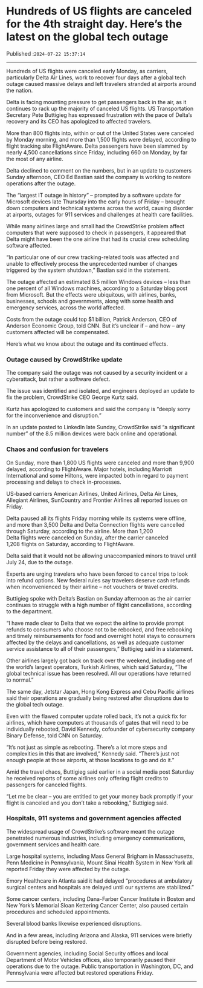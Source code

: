 # Hundreds of US flights are canceled for the 4th straight day. Here’s the latest on the global tech outage

Published :`2024-07-22 15:37:14`

---

Hundreds of US flights were canceled early Monday, as carriers, particularly Delta Air Lines, work to recover four days after a global tech outage caused massive delays and left travelers stranded at airports around the nation.

Delta is facing mounting pressure to get passengers back in the air, as it continues to rack up the majority of canceled US flights. US Transportation Secretary Pete Buttigieg has expressed frustration with the pace of Delta’s recovery and its CEO has apologized to affected travelers.

More than 800 flights into, within or out of the United States were canceled by Monday morning, and more than 1,500 flights were delayed, according to flight tracking site FlightAware. Delta passengers have been slammed by nearly 4,500 cancellations since Friday, including 660 on Monday, by far the most of any airline.

Delta declined to comment on the numbers, but in an update to customers Sunday afternoon, CEO Ed Bastian said the company is working to restore operations after the outage.

The “largest IT outage in history” – prompted by a software update for Microsoft devices late Thursday into the early hours of Friday – brought down computers and technical systems across the world, causing disorder at airports, outages for 911 services and challenges at health care facilities.

While many airlines large and small had the CrowdStrike problem affect computers that were supposed to check in passengers, it appeared that Delta might have been the one airline that had its crucial crew scheduling software affected.

“In particular one of our crew tracking-related tools was affected and unable to effectively process the unprecedented number of changes triggered by the system shutdown,” Bastian said in the statement.

The outage affected an estimated 8.5 million Windows devices – less than one percent of all Windows machines, according to a Saturday blog post from Microsoft. But the effects were ubiquitous, with airlines, banks, businesses, schools and governments, along with some health and emergency services, across the world affected.

Costs from the outage could top $1 billion, Patrick Anderson, CEO of Anderson Economic Group, told CNN. But it’s unclear if – and how – any customers affected will be compensated.

Here’s what we know about the outage and its continued effects.

### Outage caused by CrowdStrike update

The company said the outage was not caused by a security incident or a cyberattack, but rather a software defect.

The issue was identified and isolated, and engineers deployed an update to fix the problem, CrowdStrike CEO George Kurtz said.

Kurtz has apologized to customers and said the company is “deeply sorry for the inconvenience and disruption.”

In an update posted to LinkedIn late Sunday, CrowdStrike said “a significant number” of the 8.5 million devices were back online and operational.

### Chaos and confusion for travelers

On Sunday, more than 1,800 US flights were canceled and more than 9,900 delayed, according to FlightAware. Major hotels, including Marriott International and some Hiltons, were impacted both in regard to payment processing and delays to check in-processes.

US-based carriers American Airlines, United Airlines, Delta Air Lines, Allegiant Airlines, SunCountry and Frontier Airlines all reported issues on Friday.

Delta paused all its flights Friday morning while its systems were offline, and more than 3,500 Delta and Delta Connection flights were cancelled through Saturday, according to the airline. More than 1,200 Delta flights were canceled on Sunday, after the carrier canceled 1,208 flights on Saturday, according to FlightAware.

Delta said that it would not be allowing unaccompanied minors to travel until July 24, due to the outage.

Experts are urging travelers who have been forced to cancel trips to look into refund options. New federal rules say travelers deserve cash refunds when inconvenienced by their airline – not vouchers or travel credits.

Buttigieg spoke with Delta’s Bastian on Sunday afternoon as the air carrier continues to struggle with a high number of flight cancellations, according to the department.

“I have made clear to Delta that we expect the airline to provide prompt refunds to consumers who choose not to be rebooked, and free rebooking and timely reimbursements for food and overnight hotel stays to consumers affected by the delays and cancellations, as well as adequate customer service assistance to all of their passengers,” Buttigieg said in a statement.

Other airlines largely got back on track over the weekend, including one of the world’s largest operators, Turkish Airlines, which said Saturday, “The global technical issue has been resolved. All our operations have returned to normal.”

The same day, Jetstar Japan, Hong Kong Express and Cebu Pacific airlines said their operations are gradually being restored after disruptions due to the global tech outage.

Even with the flawed computer update rolled back, it’s not a quick fix for airlines, which have computers at thousands of gates that will need to be individually rebooted, David Kennedy, cofounder of cybersecurity company Binary Defense, told CNN on Saturday.

“It’s not just as simple as rebooting. There’s a lot more steps and complexities in this that are involved,” Kennedy said. “There’s just not enough people at those airports, at those locations to go and do it.”

Amid the travel chaos, Buttigieg said earlier in a social media post Saturday he received reports of some airlines only offering flight credits to passengers for canceled flights.

“Let me be clear – you are entitled to get your money back promptly if your flight is canceled and you don’t take a rebooking,” Buttigieg said.

### Hospitals, 911 systems and government agencies affected

The widespread usage of CrowdStrike’s software meant the outage penetrated numerous industries, including emergency communications, government services and health care.

Large hospital systems, including Mass General Brigham in Massachusetts, Penn Medicine in Pennsylvania, Mount Sinai Health System in New York all reported Friday they were affected by the outage.

Emory Healthcare in Atlanta said it had delayed “procedures at ambulatory surgical centers and hospitals are delayed until our systems are stabilized.”

Some cancer centers, including Dana-Farber Cancer Institute in Boston and New York’s Memorial Sloan Kettering Cancer Center, also paused certain procedures and scheduled appointments.

Several blood banks likewise experienced disruptions.

And in a few areas, including Arizona and Alaska, 911 services were briefly disrupted before being restored.

Government agencies, including Social Security offices and local Department of Motor Vehicles offices, also temporarily paused their operations due to the outage. Public transportation in Washington, DC, and Pennsylvania were affected but restored operations Friday.

---

